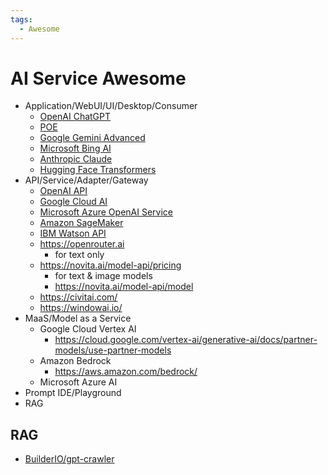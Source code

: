 ```yaml
---
tags:
  - Awesome
---
```


# AI Service Awesome

- Application/WebUI/UI/Desktop/Consumer
  - [OpenAI ChatGPT](https://chat.openai.com/)
  - [POE](https://poe.com/)
  - [Google Gemini Advanced](https://ai.google/)
  - [Microsoft Bing AI](https://www.bing.com/new)
  - [Anthropic Claude](https://www.anthropic.com/claude)
  - [Hugging Face Transformers](https://huggingface.co/transformers/)
- API/Service/Adapter/Gateway
  - [OpenAI API](https://platform.openai.com/docs/api-reference)
  - [Google Cloud AI](https://cloud.google.com/products/ai)
  - [Microsoft Azure OpenAI Service](https://azure.microsoft.com/services/openai-service/)
  - [Amazon SageMaker](https://aws.amazon.com/sagemaker/)
  - [IBM Watson API](https://www.ibm.com/watson)
  - https://openrouter.ai
    - for text only
  - https://novita.ai/model-api/pricing
    - for text & image models
    - https://novita.ai/model-api/model
  - https://civitai.com/
  - https://windowai.io/
- MaaS/Model as a Service
  - Google Cloud Vertex AI
    - https://cloud.google.com/vertex-ai/generative-ai/docs/partner-models/use-partner-models
  - Amazon Bedrock
    - https://aws.amazon.com/bedrock/
  - Microsoft Azure AI
- Prompt IDE/Playground
- RAG

## RAG

- [BuilderIO/gpt-crawler](https://github.com/BuilderIO/gpt-crawler)
